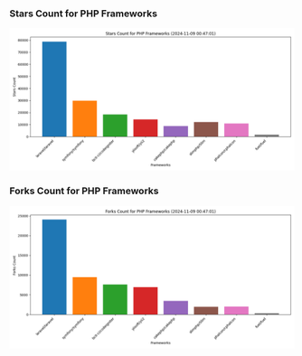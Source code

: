 ### Stars Count for PHP Frameworks

![Stars Chart](./archive/charts/20241109004701_stars_count.png)

### Forks Count for PHP Frameworks

![Forks Chart](./archive/charts/20241109004701_forks_count.png)

